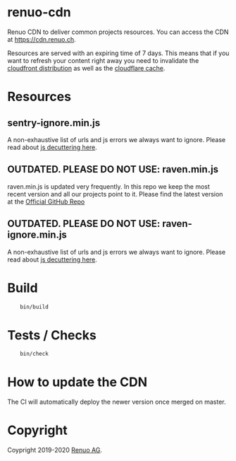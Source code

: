 # renuo-cdn
Renuo CDN to deliver common projects resources.
You can access the CDN at https://cdn.renuo.ch.

Resources are served with an expiring time of 7 days.
This means that if you want to refresh your content right away you need to invalidate the [cloudfront distribution](https://us-east-1.console.aws.amazon.com/cloudfront/v3/home?region=eu-central-1#/distributions/E1RNYS7VG5ZEQP/invalidations) as well as the [cloudflare cache](https://dash.cloudflare.com/0e634a111c5f8865a11fa627b8fcc8a3/renuo.ch/caching/configuration).

# Resources

## sentry-ignore.min.js

A non-exhaustive list of urls and js errors we always want to ignore.
Please read about [js decuttering here](https://docs.sentry.io/platforms/javascript/#decluttering-sentry).


## OUTDATED. PLEASE DO NOT USE: raven.min.js

raven.min.js is updated very frequently.
In this repo we keep the most recent version and all our projects point to it.
Please find the latest version at the [Official GitHub Repo](https://github.com/getsentry/sentry-javascript/blob/master/packages/raven-js/dist/raven.js)

## OUTDATED. PLEASE DO NOT USE: raven-ignore.min.js

A non-exhaustive list of urls and js errors we always want to ignore.
Please read about [js decuttering here](https://github.com/getsentry/raven-js/blob/master/docs/tips.rst#decluttering-sentry).


# Build

```sh
    bin/build
```

# Tests / Checks

```sh
    bin/check
```

# How to update the CDN

The CI will automatically deploy the newer version once merged on master.

# Copyright

Coypright 2019-2020 [Renuo AG](https://www.renuo.ch/).
